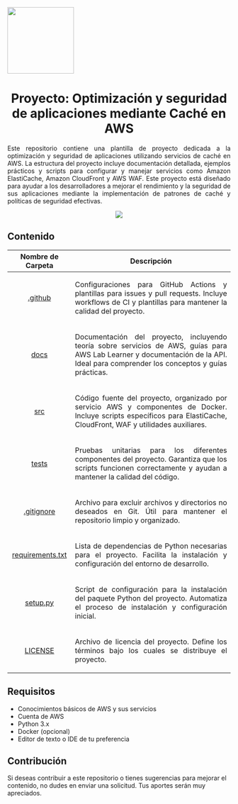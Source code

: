 <p align="left">
  <img src="https://semanadelcannabis.cayetano.edu.pe/assets/img/logo-upch.png" width="150">
  <h1 align="center">Proyecto: Optimización y seguridad de aplicaciones mediante Caché en AWS</h1>
</p>
<p align="justify">
Este repositorio contiene una plantilla de proyecto dedicada a la optimización y seguridad de aplicaciones utilizando servicios de caché en AWS. La estructura del proyecto incluye documentación detallada, ejemplos prácticos y scripts para configurar y manejar servicios como Amazon ElastiCache, Amazon CloudFront y AWS WAF. Este proyecto está diseñado para ayudar a los desarrolladores a mejorar el rendimiento y la seguridad de sus aplicaciones mediante la implementación de patrones de caché y políticas de seguridad efectivas.</p>

<p align="center">
  <img src="https://github.com/EdwinJaraOFC/AWSProjectTemplate/assets/150296803/aws-logo.png">
</p>

## Contenido
| Nombre de Carpeta  | Descripción  |
| :------------: | :------------: |
| <a href=".github">.github</a>  | <p align="justify">Configuraciones para GitHub Actions y plantillas para issues y pull requests. Incluye workflows de CI y plantillas para mantener la calidad del proyecto.</p>  |
| <a href="docs">docs</a>  | <p align="justify">Documentación del proyecto, incluyendo teoría sobre servicios de AWS, guías para AWS Lab Learner y documentación de la API. Ideal para comprender los conceptos y guías prácticas.</p>  |
| <a href="src">src</a>  | <p align="justify">Código fuente del proyecto, organizado por servicio AWS y componentes de Docker. Incluye scripts específicos para ElastiCache, CloudFront, WAF y utilidades auxiliares.</p>  |
| <a href="tests">tests</a>  | <p align="justify">Pruebas unitarias para los diferentes componentes del proyecto. Garantiza que los scripts funcionen correctamente y ayudan a mantener la calidad del código.</p>  |
| <a href=".gitignore">.gitignore</a>  | <p align="justify">Archivo para excluir archivos y directorios no deseados en Git. Útil para mantener el repositorio limpio y organizado.</p>  |
| <a href="requirements.txt">requirements.txt</a>  | <p align="justify">Lista de dependencias de Python necesarias para el proyecto. Facilita la instalación y configuración del entorno de desarrollo.</p>  |
| <a href="setup.py">setup.py</a>  | <p align="justify">Script de configuración para la instalación del paquete Python del proyecto. Automatiza el proceso de instalación y configuración inicial.</p>  |
| <a href="LICENSE">LICENSE</a>  | <p align="justify">Archivo de licencia del proyecto. Define los términos bajo los cuales se distribuye el proyecto.</p>  |

## Requisitos
- Conocimientos básicos de AWS y sus servicios
- Cuenta de AWS
- Python 3.x
- Docker (opcional)
- Editor de texto o IDE de tu preferencia

## Contribución
Si deseas contribuir a este repositorio o tienes sugerencias para mejorar el contenido, no dudes en enviar una solicitud. Tus aportes serán muy apreciados.
